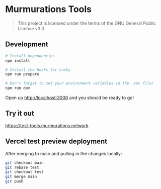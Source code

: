 # Murmurations Tools

> This project is licensed under the terms of the GNU General Public License v3.0

## Development

```sh
# Install dependencies
npm install

# Install the hooks for husky
npm run prepare

# Don't forget to set your environment variables in the .env file!
npm run dev
```

Open up <http://localhost:3000> and you should be ready to go!

## Try it out

<https://test-tools.murmurations.network>

## Vercel test preview deployment

After merging to main and pulling in the changes locally:

```sh
git checkout main
git rebase test
git checkout test
git merge main
git push
```
